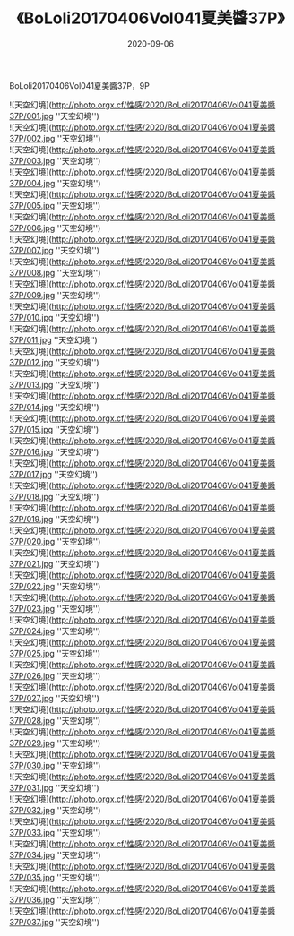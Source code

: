 ﻿---
layout: post
title:  《BoLoli20170406Vol041夏美醬37P》
date:   2020-09-06
img: http://photo.orgx.cf/性感/2020/BoLoli20170406Vol041夏美醬37P/000.jpg
tags: [美女, 性感, 泳衣]
---

BoLoli20170406Vol041夏美醬37P，9P



![天空幻境](http://photo.orgx.cf/性感/2020/BoLoli20170406Vol041夏美醬37P/001.jpg ''天空幻境'') <br>
![天空幻境](http://photo.orgx.cf/性感/2020/BoLoli20170406Vol041夏美醬37P/002.jpg ''天空幻境'') <br>
![天空幻境](http://photo.orgx.cf/性感/2020/BoLoli20170406Vol041夏美醬37P/003.jpg ''天空幻境'') <br>
![天空幻境](http://photo.orgx.cf/性感/2020/BoLoli20170406Vol041夏美醬37P/004.jpg ''天空幻境'') <br>
![天空幻境](http://photo.orgx.cf/性感/2020/BoLoli20170406Vol041夏美醬37P/005.jpg ''天空幻境'') <br>
![天空幻境](http://photo.orgx.cf/性感/2020/BoLoli20170406Vol041夏美醬37P/006.jpg ''天空幻境'') <br>
![天空幻境](http://photo.orgx.cf/性感/2020/BoLoli20170406Vol041夏美醬37P/007.jpg ''天空幻境'') <br>
![天空幻境](http://photo.orgx.cf/性感/2020/BoLoli20170406Vol041夏美醬37P/008.jpg ''天空幻境'') <br>
![天空幻境](http://photo.orgx.cf/性感/2020/BoLoli20170406Vol041夏美醬37P/009.jpg ''天空幻境'') <br>
![天空幻境](http://photo.orgx.cf/性感/2020/BoLoli20170406Vol041夏美醬37P/010.jpg ''天空幻境'') <br>
![天空幻境](http://photo.orgx.cf/性感/2020/BoLoli20170406Vol041夏美醬37P/011.jpg ''天空幻境'') <br>
![天空幻境](http://photo.orgx.cf/性感/2020/BoLoli20170406Vol041夏美醬37P/012.jpg ''天空幻境'') <br>
![天空幻境](http://photo.orgx.cf/性感/2020/BoLoli20170406Vol041夏美醬37P/013.jpg ''天空幻境'') <br>
![天空幻境](http://photo.orgx.cf/性感/2020/BoLoli20170406Vol041夏美醬37P/014.jpg ''天空幻境'') <br>
![天空幻境](http://photo.orgx.cf/性感/2020/BoLoli20170406Vol041夏美醬37P/015.jpg ''天空幻境'') <br>
![天空幻境](http://photo.orgx.cf/性感/2020/BoLoli20170406Vol041夏美醬37P/016.jpg ''天空幻境'') <br>
![天空幻境](http://photo.orgx.cf/性感/2020/BoLoli20170406Vol041夏美醬37P/017.jpg ''天空幻境'') <br>
![天空幻境](http://photo.orgx.cf/性感/2020/BoLoli20170406Vol041夏美醬37P/018.jpg ''天空幻境'') <br>
![天空幻境](http://photo.orgx.cf/性感/2020/BoLoli20170406Vol041夏美醬37P/019.jpg ''天空幻境'') <br>
![天空幻境](http://photo.orgx.cf/性感/2020/BoLoli20170406Vol041夏美醬37P/020.jpg ''天空幻境'') <br>
![天空幻境](http://photo.orgx.cf/性感/2020/BoLoli20170406Vol041夏美醬37P/021.jpg ''天空幻境'') <br>
![天空幻境](http://photo.orgx.cf/性感/2020/BoLoli20170406Vol041夏美醬37P/022.jpg ''天空幻境'') <br>
![天空幻境](http://photo.orgx.cf/性感/2020/BoLoli20170406Vol041夏美醬37P/023.jpg ''天空幻境'') <br>
![天空幻境](http://photo.orgx.cf/性感/2020/BoLoli20170406Vol041夏美醬37P/024.jpg ''天空幻境'') <br>
![天空幻境](http://photo.orgx.cf/性感/2020/BoLoli20170406Vol041夏美醬37P/025.jpg ''天空幻境'') <br>
![天空幻境](http://photo.orgx.cf/性感/2020/BoLoli20170406Vol041夏美醬37P/026.jpg ''天空幻境'') <br>
![天空幻境](http://photo.orgx.cf/性感/2020/BoLoli20170406Vol041夏美醬37P/027.jpg ''天空幻境'') <br>
![天空幻境](http://photo.orgx.cf/性感/2020/BoLoli20170406Vol041夏美醬37P/028.jpg ''天空幻境'') <br>
![天空幻境](http://photo.orgx.cf/性感/2020/BoLoli20170406Vol041夏美醬37P/029.jpg ''天空幻境'') <br>
![天空幻境](http://photo.orgx.cf/性感/2020/BoLoli20170406Vol041夏美醬37P/030.jpg ''天空幻境'') <br>
![天空幻境](http://photo.orgx.cf/性感/2020/BoLoli20170406Vol041夏美醬37P/031.jpg ''天空幻境'') <br>
![天空幻境](http://photo.orgx.cf/性感/2020/BoLoli20170406Vol041夏美醬37P/032.jpg ''天空幻境'') <br>
![天空幻境](http://photo.orgx.cf/性感/2020/BoLoli20170406Vol041夏美醬37P/033.jpg ''天空幻境'') <br>
![天空幻境](http://photo.orgx.cf/性感/2020/BoLoli20170406Vol041夏美醬37P/034.jpg ''天空幻境'') <br>
![天空幻境](http://photo.orgx.cf/性感/2020/BoLoli20170406Vol041夏美醬37P/035.jpg ''天空幻境'') <br>
![天空幻境](http://photo.orgx.cf/性感/2020/BoLoli20170406Vol041夏美醬37P/036.jpg ''天空幻境'') <br>
![天空幻境](http://photo.orgx.cf/性感/2020/BoLoli20170406Vol041夏美醬37P/037.jpg ''天空幻境'') <br>
